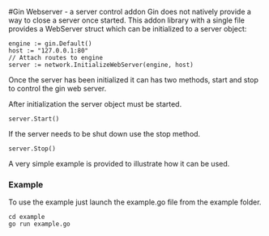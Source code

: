 #Gin Webserver - a server control addon
Gin does not natively provide a way to close a server once started. This
addon library with a single file provides a WebServer struct which can
be initialized to a server object:

    engine := gin.Default()
    host := "127.0.0.1:80"
    // Attach routes to engine
    server := network.InitializeWebServer(engine, host)

Once the server has been initialized it can has two methods, start and
stop to control the gin web server.

After initialization the server object must be started.

    server.Start()

If the server needs to be shut down use the stop method.

    server.Stop()

A very simple example is provided to illustrate how it can be used.

### Example

To use the example just launch the example.go file from the example
folder.

    cd example
    go run example.go
